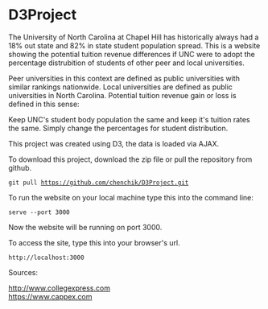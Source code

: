 # D3Project

The University of North Carolina at Chapel Hill has historically always had a 18% out state and 82% in state student population spread. 
This is a website showing the potential tuition revenue differences if UNC were to adopt the percentage distrubition of students of other peer and local universities.

Peer universities in this context are defined as public universities with similar rankings nationwide. 
Local universities are defined as public universities in North Carolina. 
Potential tuition revenue gain or loss is defined in this sense:
		
Keep UNC's student body population the same and keep it's tuition rates the same. Simply change the percentages for student distribution.

This project was created using D3, the data is loaded via AJAX. 

To download this project, download the zip file or pull the repository from github.

<code>git pull https://github.com/chenchik/D3Project.git</code>

To run the website on your local machine type this into the command line:

<code>serve --port 3000</code>

Now the website will be running on port 3000.

To access the site, type this into your browser's url.

<code>http://localhost:3000</code>

Sources:

http://www.collegexpress.com <br/>
https://www.cappex.com

